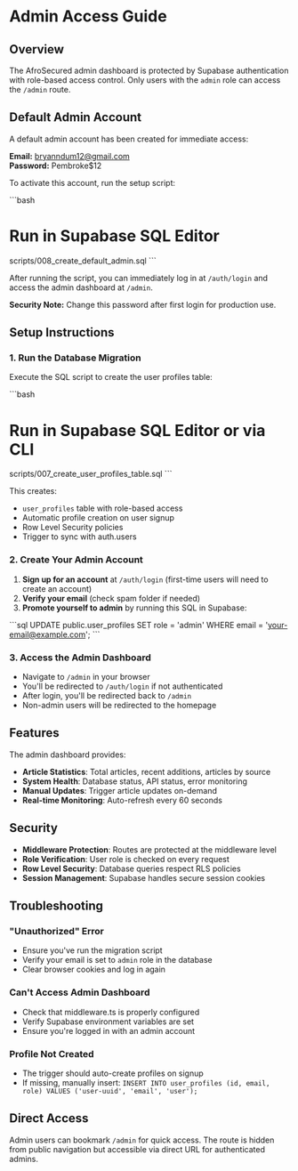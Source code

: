 # Admin Access Guide

## Overview

The AfroSecured admin dashboard is protected by Supabase authentication with role-based access control. Only users with the `admin` role can access the `/admin` route.

## Default Admin Account

A default admin account has been created for immediate access:

**Email:** bryanndum12@gmail.com  
**Password:** Pembroke$12

To activate this account, run the setup script:

\`\`\`bash
# Run in Supabase SQL Editor
scripts/008_create_default_admin.sql
\`\`\`

After running the script, you can immediately log in at `/auth/login` and access the admin dashboard at `/admin`.

**Security Note:** Change this password after first login for production use.

## Setup Instructions

### 1. Run the Database Migration

Execute the SQL script to create the user profiles table:

\`\`\`bash
# Run in Supabase SQL Editor or via CLI
scripts/007_create_user_profiles_table.sql
\`\`\`

This creates:
- `user_profiles` table with role-based access
- Automatic profile creation on user signup
- Row Level Security policies
- Trigger to sync with auth.users

### 2. Create Your Admin Account

1. **Sign up for an account** at `/auth/login` (first-time users will need to create an account)
2. **Verify your email** (check spam folder if needed)
3. **Promote yourself to admin** by running this SQL in Supabase:

\`\`\`sql
UPDATE public.user_profiles 
SET role = 'admin' 
WHERE email = 'your-email@example.com';
\`\`\`

### 3. Access the Admin Dashboard

- Navigate to `/admin` in your browser
- You'll be redirected to `/auth/login` if not authenticated
- After login, you'll be redirected back to `/admin`
- Non-admin users will be redirected to the homepage

## Features

The admin dashboard provides:

- **Article Statistics**: Total articles, recent additions, articles by source
- **System Health**: Database status, API status, error monitoring
- **Manual Updates**: Trigger article updates on-demand
- **Real-time Monitoring**: Auto-refresh every 60 seconds

## Security

- **Middleware Protection**: Routes are protected at the middleware level
- **Role Verification**: User role is checked on every request
- **Row Level Security**: Database queries respect RLS policies
- **Session Management**: Supabase handles secure session cookies

## Troubleshooting

### "Unauthorized" Error
- Ensure you've run the migration script
- Verify your email is set to `admin` role in the database
- Clear browser cookies and log in again

### Can't Access Admin Dashboard
- Check that middleware.ts is properly configured
- Verify Supabase environment variables are set
- Ensure you're logged in with an admin account

### Profile Not Created
- The trigger should auto-create profiles on signup
- If missing, manually insert: `INSERT INTO user_profiles (id, email, role) VALUES ('user-uuid', 'email', 'user');`

## Direct Access

Admin users can bookmark `/admin` for quick access. The route is hidden from public navigation but accessible via direct URL for authenticated admins.
